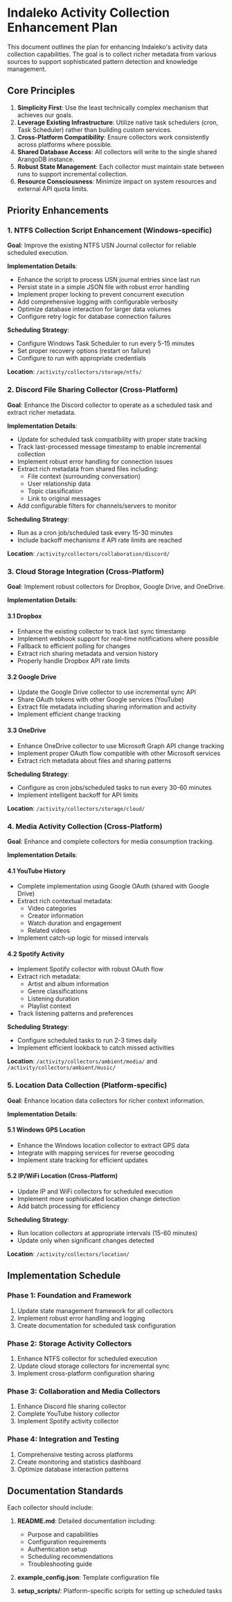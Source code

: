 # Indaleko Activity Collection Enhancement Plan

This document outlines the plan for enhancing Indaleko's activity data collection capabilities. The goal is to collect richer metadata from various sources to support sophisticated pattern detection and knowledge management.

## Core Principles

1. **Simplicity First**: Use the least technically complex mechanism that achieves our goals.
2. **Leverage Existing Infrastructure**: Utilize native task schedulers (cron, Task Scheduler) rather than building custom services.
3. **Cross-Platform Compatibility**: Ensure collectors work consistently across platforms where possible.
4. **Shared Database Access**: All collectors will write to the single shared ArangoDB instance.
5. **Robust State Management**: Each collector must maintain state between runs to support incremental collection.
6. **Resource Consciousness**: Minimize impact on system resources and external API quota limits.

## Priority Enhancements

### 1. NTFS Collection Script Enhancement (Windows-specific)

**Goal**: Improve the existing NTFS USN Journal collector for reliable scheduled execution.

**Implementation Details**:
- Enhance the script to process USN journal entries since last run
- Persist state in a simple JSON file with robust error handling
- Implement proper locking to prevent concurrent execution
- Add comprehensive logging with configurable verbosity
- Optimize database interaction for larger data volumes
- Configure retry logic for database connection failures

**Scheduling Strategy**:
- Configure Windows Task Scheduler to run every 5-15 minutes
- Set proper recovery options (restart on failure)
- Configure to run with appropriate credentials

**Location**: `/activity/collectors/storage/ntfs/`

### 2. Discord File Sharing Collector (Cross-Platform)

**Goal**: Enhance the Discord collector to operate as a scheduled task and extract richer metadata.

**Implementation Details**:
- Update for scheduled task compatibility with proper state tracking
- Track last-processed message timestamp to enable incremental collection
- Implement robust error handling for connection issues
- Extract rich metadata from shared files including:
  - File context (surrounding conversation)
  - User relationship data
  - Topic classification
  - Link to original messages
- Add configurable filters for channels/servers to monitor

**Scheduling Strategy**:
- Run as a cron job/scheduled task every 15-30 minutes
- Include backoff mechanisms if API rate limits are reached

**Location**: `/activity/collectors/collaboration/discord/`

### 3. Cloud Storage Integration (Cross-Platform)

**Goal**: Implement robust collectors for Dropbox, Google Drive, and OneDrive.

**Implementation Details**:

#### 3.1 Dropbox
- Enhance the existing collector to track last sync timestamp
- Implement webhook support for real-time notifications where possible
- Fallback to efficient polling for changes
- Extract rich sharing metadata and version history
- Properly handle Dropbox API rate limits

#### 3.2 Google Drive
- Update the Google Drive collector to use incremental sync API
- Share OAuth tokens with other Google services (YouTube)
- Extract file metadata including sharing information and activity
- Implement efficient change tracking

#### 3.3 OneDrive
- Enhance OneDrive collector to use Microsoft Graph API change tracking
- Implement proper OAuth flow compatible with other Microsoft services
- Extract rich metadata about files and sharing patterns

**Scheduling Strategy**:
- Configure as cron jobs/scheduled tasks to run every 30-60 minutes
- Implement intelligent backoff for API limits

**Location**: `/activity/collectors/storage/cloud/`

### 4. Media Activity Collection (Cross-Platform)

**Goal**: Enhance and complete collectors for media consumption tracking.

**Implementation Details**:

#### 4.1 YouTube History
- Complete implementation using Google OAuth (shared with Google Drive)
- Extract rich contextual metadata:
  - Video categories
  - Creator information
  - Watch duration and engagement
  - Related videos
- Implement catch-up logic for missed intervals

#### 4.2 Spotify Activity
- Implement Spotify collector with robust OAuth flow
- Extract rich metadata:
  - Artist and album information
  - Genre classifications
  - Listening duration
  - Playlist context
- Track listening patterns and preferences

**Scheduling Strategy**:
- Configure scheduled tasks to run 2-3 times daily
- Implement efficient lookback to catch missed activities

**Location**: `/activity/collectors/ambient/media/` and `/activity/collectors/ambient/music/`

### 5. Location Data Collection (Platform-specific)

**Goal**: Enhance location data collectors for richer context information.

**Implementation Details**:

#### 5.1 Windows GPS Location
- Enhance the Windows location collector to extract GPS data
- Integrate with mapping services for reverse geocoding
- Implement state tracking for efficient updates

#### 5.2 IP/WiFi Location (Cross-Platform)
- Update IP and WiFi collectors for scheduled execution
- Implement more sophisticated location change detection
- Add batch processing for efficiency

**Scheduling Strategy**:
- Run location collectors at appropriate intervals (15-60 minutes)
- Update only when significant changes detected

**Location**: `/activity/collectors/location/`

## Implementation Schedule

### Phase 1: Foundation and Framework
1. Update state management framework for all collectors
2. Implement robust error handling and logging
3. Create documentation for scheduled task configuration

### Phase 2: Storage Activity Collectors
1. Enhance NTFS collector for scheduled execution
2. Update cloud storage collectors for incremental sync
3. Implement cross-platform configuration sharing

### Phase 3: Collaboration and Media Collectors
1. Enhance Discord file sharing collector
2. Complete YouTube history collector
3. Implement Spotify activity collector

### Phase 4: Integration and Testing
1. Comprehensive testing across platforms
2. Create monitoring and statistics dashboard
3. Optimize database interaction patterns

## Documentation Standards

Each collector should include:

1. **README.md**: Detailed documentation including:
   - Purpose and capabilities
   - Configuration requirements
   - Authentication setup
   - Scheduling recommendations
   - Troubleshooting guide

2. **example_config.json**: Template configuration file

3. **setup_scripts/**: Platform-specific scripts for setting up scheduled tasks

